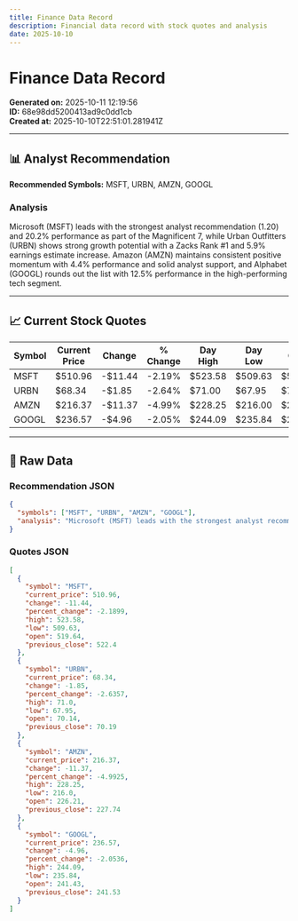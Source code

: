 ```yaml
---
title: Finance Data Record
description: Financial data record with stock quotes and analysis
date: 2025-10-10
---
```


# Finance Data Record

**Generated on:** 2025-10-11 12:19:56  
**ID:** 68e98dd5200413ad9c0dd1cb  
**Created at:** 2025-10-10T22:51:01.281941Z

---

## 📊 Analyst Recommendation

**Recommended Symbols:** MSFT, URBN, AMZN, GOOGL

### Analysis
Microsoft (MSFT) leads with the strongest analyst recommendation (1.20) and 20.2% performance as part of the Magnificent 7, while Urban Outfitters (URBN) shows strong growth potential with a Zacks Rank #1 and 5.9% earnings estimate increase. Amazon (AMZN) maintains consistent positive momentum with 4.4% performance and solid analyst support, and Alphabet (GOOGL) rounds out the list with 12.5% performance in the high-performing tech segment.

---

## 📈 Current Stock Quotes

| Symbol | Current Price | Change | % Change | Day High | Day Low | Open | Previous Close |
|--------|---------------|--------|----------|----------|---------|------|----------------|
| MSFT   | $510.96      | -$11.44 | -2.19%  | $523.58 | $509.63 | $519.64 | $522.40 |
| URBN   | $68.34       | -$1.85  | -2.64%  | $71.00  | $67.95  | $70.14  | $70.19  |
| AMZN   | $216.37      | -$11.37 | -4.99%  | $228.25 | $216.00 | $226.21 | $227.74 |
| GOOGL  | $236.57      | -$4.96  | -2.05%  | $244.09 | $235.84 | $241.43 | $241.53 |

---

## 🔧 Raw Data

### Recommendation JSON
```json
{
  "symbols": ["MSFT", "URBN", "AMZN", "GOOGL"],
  "analysis": "Microsoft (MSFT) leads with the strongest analyst recommendation (1.20) and 20.2% performance as part of the Magnificent 7, while Urban Outfitters (URBN) shows strong growth potential with a Zacks Rank #1 and 5.9% earnings estimate increase. Amazon (AMZN) maintains consistent positive momentum with 4.4% performance and solid analyst support, and Alphabet (GOOGL) rounds out the list with 12.5% performance in the high-performing tech segment."
}
```

### Quotes JSON
```json
[
  {
    "symbol": "MSFT",
    "current_price": 510.96,
    "change": -11.44,
    "percent_change": -2.1899,
    "high": 523.58,
    "low": 509.63,
    "open": 519.64,
    "previous_close": 522.4
  },
  {
    "symbol": "URBN",
    "current_price": 68.34,
    "change": -1.85,
    "percent_change": -2.6357,
    "high": 71.0,
    "low": 67.95,
    "open": 70.14,
    "previous_close": 70.19
  },
  {
    "symbol": "AMZN",
    "current_price": 216.37,
    "change": -11.37,
    "percent_change": -4.9925,
    "high": 228.25,
    "low": 216.0,
    "open": 226.21,
    "previous_close": 227.74
  },
  {
    "symbol": "GOOGL",
    "current_price": 236.57,
    "change": -4.96,
    "percent_change": -2.0536,
    "high": 244.09,
    "low": 235.84,
    "open": 241.43,
    "previous_close": 241.53
  }
]
```

